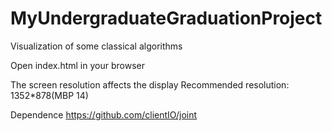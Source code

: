 # MyUndergraduateGraduationProject

Visualization of some classical algorithms

Open index.html in your browser

The screen resolution affects the display
Recommended resolution: 1352*878(MBP 14)

Dependence
https://github.com/clientIO/joint
